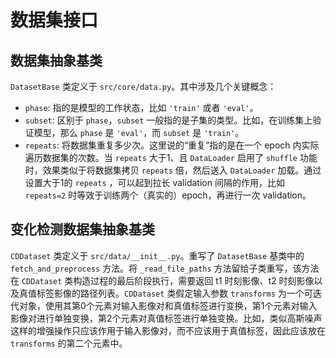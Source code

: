# 数据集接口

## 数据集抽象基类

`DatasetBase` 类定义于 `src/core/data.py`。其中涉及几个关键概念：
- `phase`: 指的是模型的工作状态，比如 `'train'` 或者 `'eval'`。
- `subset`: 区别于 `phase`，`subset` 一般指的是子集的类型。比如，在训练集上验证模型，那么 `phase` 是 `'eval'`，而 `subset` 是 `'train'`。
- `repeats`: 将数据集重复多少次。这里说的“重复”指的是在一个 epoch 内实际遍历数据集的次数。当 `repeats` 大于1、且 `DataLoader` 启用了 `shuffle` 功能时，效果类似于将数据集拷贝 `repeats` 倍，然后送入 `DataLoader` 加载。通过设置大于1的 `repeats` ，可以起到拉长 validation 间隔的作用，比如 `repeats=2` 时等效于训练两个（真实的）epoch，再进行一次 validation。

## 变化检测数据集抽象基类

`CDDataset` 类定义于 `src/data/__init__.py`。重写了 `DatasetBase` 基类中的 `fetch_and_preprocess` 方法。将 `_read_file_paths` 方法留给子类重写，该方法在 `CDDataset` 类构造过程的最后阶段执行，需要返回 t1 时刻影像、t2 时刻影像以及真值标签影像的路径列表。`CDDataset` 类假定输入参数 `transforms` 为一个可迭代对象，使用其第0个元素对输入影像对和真值标签进行变换，第1个元素对输入影像对进行单独变换，第2个元素对真值标签进行单独变换。比如，类似高斯噪声这样的增强操作只应该作用于输入影像对，而不应该用于真值标签，因此应该放在 `transforms` 的第二个元素中。